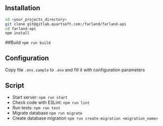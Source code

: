 ## Installation
```sh
cd <your_projects_directory>
git clone git@gitlab.quartsoft.com:/farland/farland-api
cd farland-api
npm install
```

##Build
`npm run build`

## Configuration
Copy file `.env.sample` to `.env` and fill it with configuration parameters

## Script
- Start server: `npm run start`
- Check code with ESLint: `npm run lint`
- Run tests: `npm run test`
- Migrate database `npm run migrate`
- Create database migration `npm run create-migration <migration_name>`